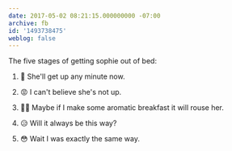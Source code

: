```yaml
---
date: 2017-05-02 08:21:15.000000000 -07:00
archive: fb
id: '1493738475'
weblog: false
---
```


The five stages of getting sophie out of bed:

1. 🤥 She'll get up any minute now. 

2. 😡 I can't believe she's not up. 

3. 🙏🏻 Maybe if I make some aromatic breakfast it will rouse her. 

4. 😥 Will it always be this way?

5. 😳 Wait I was exactly the same way.
